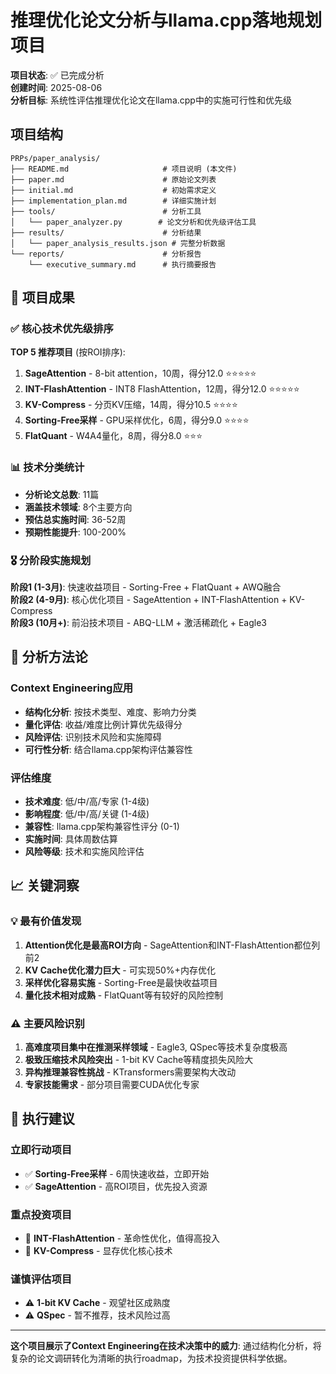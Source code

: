 # 推理优化论文分析与llama.cpp落地规划项目

**项目状态**: ✅ 已完成分析  
**创建时间**: 2025-08-06  
**分析目标**: 系统性评估推理优化论文在llama.cpp中的实施可行性和优先级

## 项目结构

```
PRPs/paper_analysis/
├── README.md                     # 项目说明 (本文件)
├── paper.md                      # 原始论文列表
├── initial.md                    # 初始需求定义  
├── implementation_plan.md        # 详细实施计划
├── tools/                        # 分析工具
│   └── paper_analyzer.py        # 论文分析和优先级评估工具
├── results/                      # 分析结果
│   └── paper_analysis_results.json # 完整分析数据
└── reports/                      # 分析报告
    └── executive_summary.md      # 执行摘要报告
```

## 🎯 项目成果

### ✅ 核心技术优先级排序

**TOP 5 推荐项目** (按ROI排序):
1. **SageAttention** - 8-bit attention，10周，得分12.0 ⭐⭐⭐⭐⭐
2. **INT-FlashAttention** - INT8 FlashAttention，12周，得分12.0 ⭐⭐⭐⭐⭐  
3. **KV-Compress** - 分页KV压缩，14周，得分10.5 ⭐⭐⭐⭐
4. **Sorting-Free采样** - GPU采样优化，6周，得分9.0 ⭐⭐⭐⭐
5. **FlatQuant** - W4A4量化，8周，得分8.0 ⭐⭐⭐

### 📊 技术分类统计
- **分析论文总数**: 11篇
- **涵盖技术领域**: 8个主要方向
- **预估总实施时间**: 36-52周
- **预期性能提升**: 100-200%

### 🎖️ 分阶段实施规划

**阶段1 (1-3月)**: 快速收益项目 - Sorting-Free + FlatQuant + AWQ融合  
**阶段2 (4-9月)**: 核心优化项目 - SageAttention + INT-FlashAttention + KV-Compress  
**阶段3 (10月+)**: 前沿技术项目 - ABQ-LLM + 激活稀疏化 + Eagle3

## 🔧 分析方法论

### Context Engineering应用
- **结构化分析**: 按技术类型、难度、影响力分类
- **量化评估**: 收益/难度比例计算优先级得分
- **风险评估**: 识别技术风险和实施障碍
- **可行性分析**: 结合llama.cpp架构评估兼容性

### 评估维度
- **技术难度**: 低/中/高/专家 (1-4级)
- **影响程度**: 低/中/高/关键 (1-4级)  
- **兼容性**: llama.cpp架构兼容性评分 (0-1)
- **实施时间**: 具体周数估算
- **风险等级**: 技术和实施风险评估

## 📈 关键洞察

### 💡 最有价值发现
1. **Attention优化是最高ROI方向** - SageAttention和INT-FlashAttention都位列前2
2. **KV Cache优化潜力巨大** - 可实现50%+内存优化  
3. **采样优化容易实施** - Sorting-Free是最快收益项目
4. **量化技术相对成熟** - FlatQuant等有较好的风险控制

### ⚠️ 主要风险识别
1. **高难度项目集中在推测采样领域** - Eagle3, QSpec等技术复杂度极高
2. **极致压缩技术风险突出** - 1-bit KV Cache等精度损失风险大
3. **异构推理兼容性挑战** - KTransformers需要架构大改动
4. **专家技能需求** - 部分项目需要CUDA优化专家

## 🚀 执行建议

### 立即行动项目
- ✅ **Sorting-Free采样** - 6周快速收益，立即开始
- ✅ **SageAttention** - 高ROI项目，优先投入资源

### 重点投资项目  
- 🎯 **INT-FlashAttention** - 革命性优化，值得高投入
- 🎯 **KV-Compress** - 显存优化核心技术

### 谨慎评估项目
- ⚠️ **1-bit KV Cache** - 观望社区成熟度
- ⚠️ **QSpec** - 暂不推荐，技术风险过高

---

**这个项目展示了Context Engineering在技术决策中的威力**: 通过结构化分析，将复杂的论文调研转化为清晰的执行roadmap，为技术投资提供科学依据。